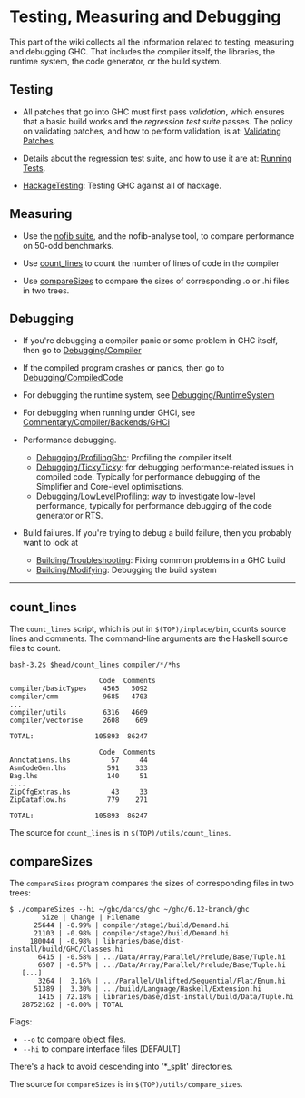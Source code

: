 # Testing, Measuring and Debugging



This part of the wiki collects all the information related to testing, measuring and debugging GHC. That includes the compiler itself, the libraries, the runtime system, the code generator, or the build system.


## Testing


- All patches that go into GHC must first pass *validation*, which ensures that a basic build works and the *regression test suite* passes. The policy on validating patches, and how to perform validation, is at: [Validating Patches](testing-patches).


 


- Details about the regression test suite, and how to use it are at: [Running Tests](building/running-tests).

- [HackageTesting](hackage-testing): Testing GHC against all of hackage.

## Measuring


- Use the [nofib suite](building/running-no-fib), and the nofib-analyse tool, to compare performance on 50-odd benchmarks.

- Use [count\_lines](debugging#) to count the number of lines of code in the compiler

- Use [compareSizes](debugging#comparesizes) to compare the sizes of corresponding .o or .hi files in two trees.


 


## Debugging


- If you're debugging a compiler panic or some problem in GHC itself, then go to [Debugging/Compiler](debugging/compiler)

- If the compiled program crashes or panics, then go to [Debugging/CompiledCode](debugging/compiled-code)

- For debugging the runtime system, see [Debugging/RuntimeSystem](debugging/runtime-system)

- For debugging when running under GHCi, see [Commentary/Compiler/Backends/GHCi](commentary/compiler/backends/gh-ci)

- Performance debugging. 

  - [Debugging/ProfilingGhc](debugging/profiling-ghc): Profiling the compiler itself.  
  - [Debugging/TickyTicky](debugging/ticky-ticky): for debugging performance-related issues in compiled code.  Typically for performance debugging of the Simplifier and Core-level optimisations.
  - [Debugging/LowLevelProfiling](debugging/low-level-profiling): way to investigate low-level performance, typically for performance debugging of the code generator or RTS.

- Build failures.  If you're trying to debug a build failure, then you probably want to look at

  - [Building/Troubleshooting](building/troubleshooting): Fixing common problems in a GHC build
  - [Building/Modifying](building/modifying#debugging): Debugging the build system

---


## count\_lines



The `count_lines` script, which is put in `$(TOP)/inplace/bin`, counts source lines and comments. The command-line arguments are the Haskell source files to count.


```wiki
bash-3.2$ $head/count_lines compiler/*/*hs

                      Code  Comments
compiler/basicTypes    4565   5092
compiler/cmm           9685   4703
...
compiler/utils         6316   4669
compiler/vectorise     2608    669

TOTAL:               105893  86247

                      Code  Comments
Annotations.lhs          57     44
AsmCodeGen.lhs          591    333
Bag.lhs                 140     51
....
ZipCfgExtras.hs          43     33
ZipDataflow.hs          779    271

TOTAL:               105893  86247
```


The source for `count_lines` is in `$(TOP)/utils/count_lines`.


## compareSizes



The `compareSizes` program compares the sizes of corresponding files in two trees:


```wiki
$ ./compareSizes --hi ~/ghc/darcs/ghc ~/ghc/6.12-branch/ghc
        Size | Change | Filename
      25644 | -0.99% | compiler/stage1/build/Demand.hi
      21103 | -0.98% | compiler/stage2/build/Demand.hi
     180044 | -0.98% | libraries/base/dist-install/build/GHC/Classes.hi
       6415 | -0.58% | .../Data/Array/Parallel/Prelude/Base/Tuple.hi
       6507 | -0.57% | .../Data/Array/Parallel/Prelude/Base/Tuple.hi
   [...]
       3264 |  3.16% | .../Parallel/Unlifted/Sequential/Flat/Enum.hi
      51389 |  3.30% | .../build/Language/Haskell/Extension.hi
       1415 | 72.18% | libraries/base/dist-install/build/Data/Tuple.hi
   28752162 | -0.00% | TOTAL
```


Flags:


- `--o` to compare object files.
- `--hi` to compare interface files \[DEFAULT\]


There's a hack to avoid descending into '\*\_split' directories. 



The source for `compareSizes` is in `$(TOP)/utils/compare_sizes`.


